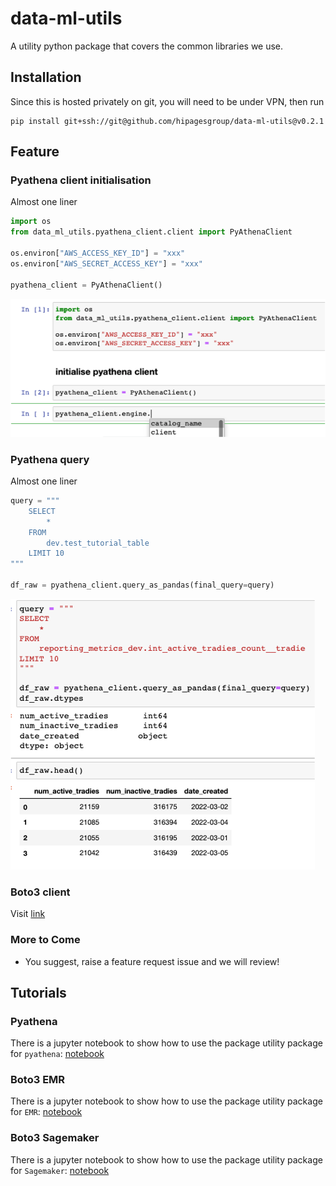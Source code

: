 # data-ml-utils
A utility python package that covers the common libraries we use.

## Installation
Since this is hosted privately on git, you will need to be under VPN, then run
```
pip install git+ssh://git@github.com/hipagesgroup/data-ml-utils@v0.2.1
```

## Feature
### Pyathena client initialisation
Almost one liner
```python
import os
from data_ml_utils.pyathena_client.client import PyAthenaClient

os.environ["AWS_ACCESS_KEY_ID"] = "xxx"
os.environ["AWS_SECRET_ACCESS_KEY"] = "xxx"

pyathena_client = PyAthenaClient()
```
![Pyathena client initialisation](docs/_static/initialise_pyathena_client.png)

### Pyathena query
Almost one liner
```python
query = """
    SELECT
        *
    FROM
        dev.test_tutorial_table
    LIMIT 10
"""

df_raw = pyathena_client.query_as_pandas(final_query=query)
```
![Pyathena query](docs/_static/query_pyathena_client.png)

### Boto3 client
Visit [link](https://data-ml-utils.readthedocs.io/en/latest/#client-boto3-and-botocore-sagemaker)

### More to Come
* You suggest, raise a feature request issue and we will review!

## Tutorials
### Pyathena
There is a jupyter notebook to show how to use the package utility package for `pyathena`: [notebook](tutorials/[TUTO]%20pyathena.ipynb)

### Boto3 EMR
There is a jupyter notebook to show how to use the package utility package for `EMR`: [notebook](tutorials/[TUTO]%20emr.ipynb)

### Boto3 Sagemaker
There is a jupyter notebook to show how to use the package utility package for `Sagemaker`: [notebook](tutorials/[TUTO]%20sagemaker.ipynb)
